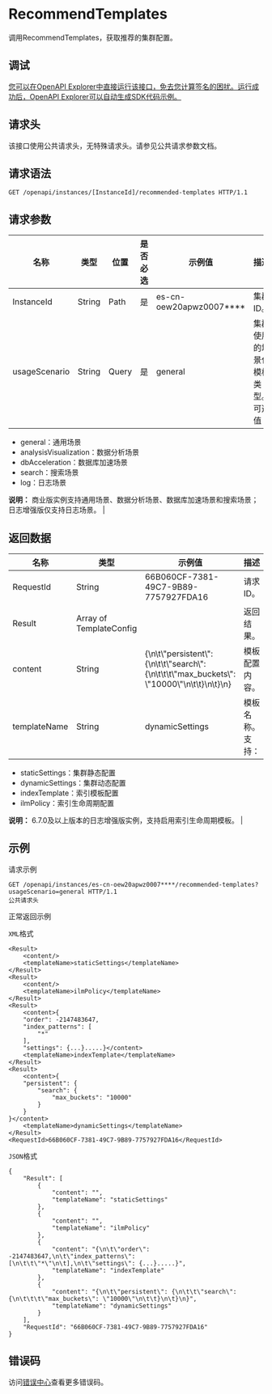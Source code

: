# RecommendTemplates

调用RecommendTemplates，获取推荐的集群配置。

## 调试

[您可以在OpenAPI Explorer中直接运行该接口，免去您计算签名的困扰。运行成功后，OpenAPI Explorer可以自动生成SDK代码示例。](https://api.aliyun.com/#product=elasticsearch&api=RecommendTemplates&type=ROA&version=2017-06-13)

## 请求头

该接口使用公共请求头，无特殊请求头。请参见公共请求参数文档。

## 请求语法

```
GET /openapi/instances/[InstanceId]/recommended-templates HTTP/1.1
```

## 请求参数

|名称|类型|位置|是否必选|示例值|描述|
|--|--|--|----|---|--|
|InstanceId|String|Path|是|es-cn-oew20apwz0007\*\*\*\*|集群ID。 |
|usageScenario|String|Query|是|general|集群使用的场景化模板类型。可选值：

 -   general：通用场景
-   analysisVisualization：数据分析场景
-   dbAcceleration：数据库加速场景
-   search：搜索场景
-   log：日志场景

 **说明：** 商业版实例支持通用场景、数据分析场景、数据库加速场景和搜索场景；日志增强版仅支持日志场景。 |

## 返回数据

|名称|类型|示例值|描述|
|--|--|---|--|
|RequestId|String|66B060CF-7381-49C7-9B89-7757927FDA16|请求ID。 |
|Result|Array of TemplateConfig| |返回结果。 |
|content|String|\{\\n\\t\\"persistent\\": \{\\n\\t\\t\\"search\\": \{\\n\\t\\t\\t\\"max\_buckets\\": \\"10000\\"\\n\\t\\t\}\\n\\t\}\\n\}|模板配置内容。 |
|templateName|String|dynamicSettings|模板名称。支持：

 -   staticSettings：集群静态配置
-   dynamicSettings：集群动态配置
-   indexTemplate：索引模板配置
-   ilmPolicy：索引生命周期配置

 **说明：** 6.7.0及以上版本的日志增强版实例，支持启用索引生命周期模板。 |

## 示例

请求示例

```
GET /openapi/instances/es-cn-oew20apwz0007****/recommended-templates?usageScenario=general HTTP/1.1
公共请求头
```

正常返回示例

`XML`格式

```
<Result>
    <content/>
    <templateName>staticSettings</templateName>
</Result>
<Result>
    <content/>
    <templateName>ilmPolicy</templateName>
</Result>
<Result>
    <content>{
	"order": -2147483647,
	"index_patterns": [
		"*"
	],
	"settings": {...}.....}</content>
    <templateName>indexTemplate</templateName>
</Result>
<Result>
    <content>{
	"persistent": {
		"search": {
			"max_buckets": "10000"
		}
	}
}</content>
    <templateName>dynamicSettings</templateName>
</Result>
<RequestId>66B060CF-7381-49C7-9B89-7757927FDA16</RequestId>
```

`JSON`格式

```
{
	"Result": [
		{
			"content": "",
			"templateName": "staticSettings"
		},
		{
			"content": "",
			"templateName": "ilmPolicy"
		},
		{
			"content": "{\n\t\"order\": -2147483647,\n\t\"index_patterns\": [\n\t\t\"*\"\n\t],\n\t\"settings\": {...}.....}",
			"templateName": "indexTemplate"
		},
		{
			"content": "{\n\t\"persistent\": {\n\t\t\"search\": {\n\t\t\t\"max_buckets\": \"10000\"\n\t\t}\n\t}\n}",
			"templateName": "dynamicSettings"
		}
	],
	"RequestId": "66B060CF-7381-49C7-9B89-7757927FDA16"
}
```

## 错误码

访问[错误中心](https://error-center.aliyun.com/status/product/elasticsearch)查看更多错误码。

